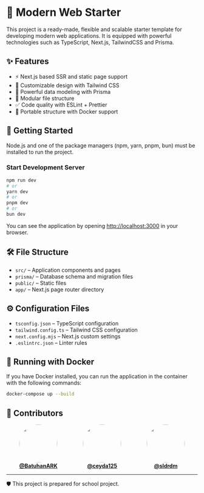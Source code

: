 # 🚀 Modern Web Starter

This project is a ready-made, flexible and scalable starter template for developing modern web applications. It is equipped with powerful technologies such as TypeScript, Next.js, TailwindCSS and Prisma.

## ✨ Features

- ⚡️ Next.js based SSR and static page support
- 🎨 Customizable design with Tailwind CSS
- 🔐 Powerful data modeling with Prisma
- 🧩 Modular file structure
- ✅ Code quality with ESLint + Prettier
- 🐳 Portable structure with Docker support

## 🚀 Getting Started

Node.js and one of the package managers (npm, yarn, pnpm, bun) must be installed to run the project.

### Start Development Server

```bash
npm run dev
# or
yarn dev
# or
pnpm dev
# or
bun dev
```

You can see the application by opening [http://localhost:3000](http://localhost:3000) in your browser.

## 🛠️ File Structure

- `src/` – Application components and pages
- `prisma/` – Database schema and migration files
- `public/` – Static files
- `app/` – Next.js page router directory

## ⚙️ Configuration Files

- `tsconfig.json` – TypeScript configuration
- `tailwind.config.ts` – Tailwind CSS configuration
- `next.config.mjs` – Next.js custom settings
- `.eslintrc.json` – Linter rules

## 🐳 Running with Docker

If you have Docker installed, you can run the application in the container with the following commands:

```bash
docker-compose up --build
```

## 💬 Contributors

<div style="display: flex; justify-content: space-around; align-items: center;">
  <div style="text-align: center;">
    <a href="https://github.com/BatuhanARK">
      <img src="https://github.com/BatuhanARK.png" width="100" height="100" style="border-radius: 50%; object-fit: cover;" />
      <br>
      <strong>@BatuhanARK</strong>
    </a>
  </div>
  
  <div style="text-align: center;">
    <a href="https://github.com/ceyda125">
      <img src="https://github.com/ceyda125.png" width="100" height="100" style="border-radius: 50%; object-fit: cover;" />
      <br>
      <strong>@ceyda125</strong>
    </a>
  </div>

  <div style="text-align: center;">
    <a href="https://github.com/sldrdm">
      <img src="https://github.com/sldrdm.png" width="100" height="100" style="border-radius: 50%; object-fit: cover;" />
      <br>
      <strong>@sldrdm</strong>
    </a>
  </div>
</div>

---

🛡️ This project is prepared for school project.